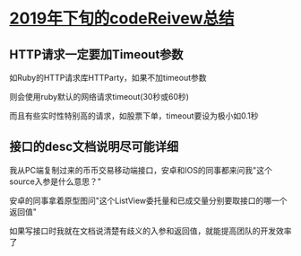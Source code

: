 # [2019年下旬的codeReivew总结](/2019/12_2/code_review.md)

## HTTP请求一定要加Timeout参数

如Ruby的HTTP请求库HTTParty，如果不加timeout参数

则会使用ruby默认的网络请求timeout(30秒或60秒)

而且有些实时性特别高的请求，如股票下单，timeout要设为极小如0.1秒

## 接口的desc文档说明尽可能详细

我从PC端复制过来的币币交易移动端接口，安卓和IOS的同事都来问我"这个source入参是什么意思？"

安卓的同事拿着原型图问"这个ListView委托量和已成交量分别要取接口的哪一个返回值"

如果写接口时我就在文档说清楚有歧义的入参和返回值，就能提高团队的开发效率了
